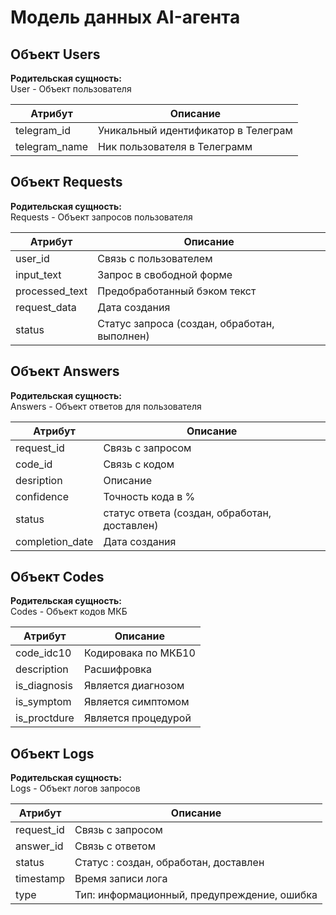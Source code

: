 # Модель данных AI-агента

## Объект Users

**Родительская сущность:** \
User - Объект пользователя 

| Атрибут | Описание |
|---------|----------|
| telegram_id | Уникальный идентификатор в Телеграм |
| telegram_name | Ник пользователя в Телеграмм |

## Объект Requests

**Родительская сущность:** \
Requests - Объект запросов пользователя

| Атрибут | Описание |
|---------|----------|
| user_id | Связь с пользователем |
| input_text | Запрос в свободной форме |
| processed_text| Предобработанный бэком текст |
| request_data | Дата создания |
| status | Статус запроса (создан, обработан, выполнен) |

## Объект Answers

**Родительская сущность:** \
Answers - Объект ответов для пользователя

| Атрибут | Описание |
|---------|----------|
| request_id | Связь с запросом |
| code_id | Связь с кодом |
| desription | Описание |
| confidence | Точность кода в % |
| status | статус ответа (создан, обработан, доставлен) |
| completion_date | Дата создания |

## Объект Codes

**Родительская сущность:** \
Codes - Объект кодов МКБ

| Атрибут | Описание |
|---------|----------|
| code_idc10 | Кодировака по МКБ10 |
| description | Расшифровка |
| is_diagnosis | Является диагнозом |
| is_symptom | Является симптомом |
| is_proctdure | Является процедурой |

## Объект Logs

**Родительская сущность:** \
Logs - Объект логов запросов

| Атрибут | Описание |
|---------|----------|
| request_id | Связь с запросом |
| answer_id | Cвязь с ответом |
| status | Статус : создан, обработан, доставлен |
| timestamp | Время записи лога |
| type | Тип: информационный, предупреждение, ошибка |



